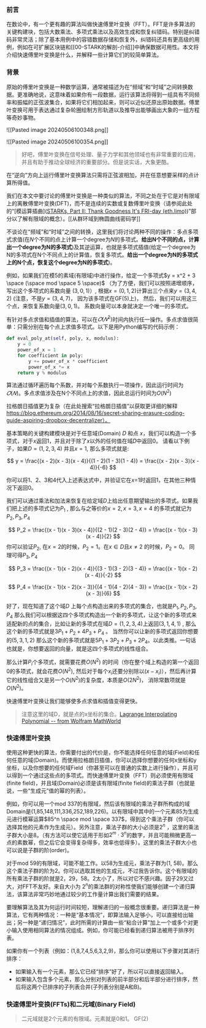 
### 前言

在数论中，有一个更有趣的算法叫做快速傅里叶变换（FFT）。FFT是许多算法的关键构建块，包括大数乘法、多项式乘法以及高效生成和恢复纠错码。特别是纠错码非常灵活；除了基本用例中的容错数据存储和恢复外，纠错码还具有更高级的用例，例如在可扩展区块链和[[00-STARK的解剖-介绍]]中确保数据可用性。本文将介绍快速傅里叶变换是什么，并解释一些计算它们的较简单算法。

### 背景

原始的傅里叶变换是一种数学运算，通常被描述为在“频域”和“时域”之间转换数据。更准确地说，这意味着如果你有一段数据，运行该算法将得到一组具有不同频率和振幅的正弦波集合，如果将它们相加起来，则可以近似还原出原始数据。傅里叶变换可用于表达通过复杂轮圈绘制方形轨道以及推导出能够画出大象的一组方程等奇妙事物。

![[Pasted image 20240506100348.png]]

![[Pasted image 20240506100354.png]]

> 好吧，傅里叶变换在信号处理、量子力学和其他领域也有非常重要的应用，并且有助于推动全球经济的重要部分。但是说实话，大象更酷。

在“逆向”方向上运行傅里叶变换算法只需将正弦波相加，并在任意想要采样的点计算所得值。

我们在本文中要讨论的傅里叶变换是一种类似的算法，不同之处在于它是对有限域上的离散傅里叶变换(DFT)，而不是连续的实数或复数傅里叶变换（请参阅此处的“[模运算插曲]([STARKs, Part II: Thank Goodness It's FRI-day (eth.limo)](https://vitalik.eth.limo/general/2017/11/22/starks_part_2.html))”部分以了解有限域的概念）。[[从群环域到椭圆曲线密码学]]

不谈论在“频域”和“时域”之间的转换，这里我们将讨论两种不同的操作：多点多项式求值(在𝑁个不同的点上计算一个degree为𝑁的多项式。**给出N个不同的点，计算出一个degree为N的多项式**)及其逆运算，也就是多项式插值(给定一个degree为N的多项式在N个不同点上的计算值，恢复多项式。**给出一个degree为N的多项式上的N个点，恢复这个degree为N的多项式**)。

例如，如果我们在模5的素域(有限域)中进行操作，给定一个多项式$y = x^2 + 3 \space (\space mod \space 5 \space)$ （为了方便，我们可以按照递增顺序，写出这个多项式的系数向量 $(3, 0, 1)$）,  根据$x = (0,1,2)$计算出三个点来$y = (3,4,2)$  (注意，不是$y = (3,4,7)$， 因为该多项式在GF(5)上)， 然后，我们可以用这三个点，来恢复系数向量$(3,0,1)$。 系数向量可以本身就决定一个唯一的多项式。

有针对多点求值和插值的算法，可以在$𝑂(𝑁^2)$时间内执行任一操作。多点求值很简单：只需分别在每个点上求值多项式。以下是用Python编写的代码示例：

```python
def eval_poly_at(self, poly, x, modulus):
    y = 0
    power_of_x = 1
    for coefficient in poly:
        y += power_of_x * coefficient
        power_of_x *= x
    return y % modulus
```

算法通过循环遍历每个系数，并对每个系数执行一项操作，因此运行时间为$𝑂(𝑁)$。多点求值涉及在N个不同点上的求值，因此总运行时间为$O(N^2)$

拉格朗日插值更为复杂（在此处搜索“拉格朗日插值”以获取更详细的解释 https://blog.ethereum.org/2014/08/16/secret-sharing-erasure-coding-guide-aspiring-dropbox-decentralizer）。

基本策略的关键构建模块是对于任意域(Domain) 𝐷 和点 𝑥，我们可以构造一个多项式，对于𝑥返回1，并且对于除了𝑥以外的任何值在域𝐷中返回0。 请看以下例子，如果$D = (1,2,3,4)$ 并且$x = 1$, 那么多项式就是:

$$
y = \frac{(x - 2)(x - 3)(x - 4)}{(1 - 2)(1 - 3)(1 - 4)} = \frac{(x - 2)(x - 3)(x - 4)}{-6}
$$

你可以将1、2、3和4代入上述表达式中，并验证它在𝑥=1时返回1，在其他三种情况下返回0。

我们可以通过乘法和加法来恢复在给定域$D$上给出任意期望输出的多项式。如果我们把上述的多项式记为$P_1$ , 那么与之等价的$x = 2, x = 3, x = 4$ 的多项式就记为$P_2, P_3, P_4$ 

$$
P_2 = \frac{(x - 1)(x - 3)(x - 4)}{(2 - 1)(2 - 3)(2 - 4)} = \frac{(x - 1)(x - 3)(x - 4)}{2}
$$
你可以验证$P_2$, 在$x = 2$的时候，$P_2 = 1$。在$x \in D$且$x \neq 2$ 的时候，$P_2 = 0$。 同理可得$P_3, P_4$

$$
P_3 = \frac{(x - 1)(x - 2)(x - 4)}{(3 - 1)(3 - 2)(3 - 4)} = \frac{(x - 1)(x - 2)(x - 4)}{-2}
$$


$$
P_4 = \frac{(x - 1)(x - 2)(x - 3)}{(4 - 1)(4 - 2)(4 - 3)} = \frac{(x - 1)(x - 2)(x - 3)}{6} 
$$


好了，现在知道了这个域$D$ 上每个点构造出来的多项式的集合，也就是$P_1, P_2, P_3, P_4$ 那么我们可以根据这四个多项式构造出一个新的多项式，让这个新的多项式来适配新的点的集合，比如让新的多项式在域$D = (1,2,3,4)$上返回$(3,1,4,1)$ , 那么这个新的多项式就是$3P_1 + P_2 + 4P_3 + P_4$ 。 当然你可以让新的多项式返回你想要的$(5, 3, 1, 2)$ 那么这个新的多项式就是$5P_1 + 3P_2 + P_3 + 2P_4$。以此类推。一句话也就是，你想要返回的向量，就是这四个多项式的线性组合。

那么计算$P_i$个多项式，就需要花费$O(N^2)$ 的时间（你在整个域上构造的第一个返回0的多项式，就会花费$O(N^2)$, 然后对于每个$x_i$还要分别除以$(x - x_i)$），然后再计算它的线性组合又是另一个$O(N^2)$的复杂度，本质是$O(2N^2)$， 消除常数项就是$O(N^2)$。

快速傅里叶变换让我们能够使多点求值和插值变得更快。

> 注意这里的域D，就是点的x坐标的集合。[Lagrange Interpolating Polynomial -- from Wolfram MathWorld](https://mathworld.wolfram.com/LagrangeInterpolatingPolynomial.html)

### 快速傅里叶变换

使用这种更快的算法，你需要付出的代价是，你不能选择任何任意的域(Field)和任何任意的域(Domain)。而使用拉格朗日插值，你可以选择你想要的任何x坐标和y坐标，以及你想要的任何域Field（你甚至可以在普通的实数上进行操作），并且可以得到一个通过这些点的多项式。而快速傅里叶变换（FFT）则必须使用有限域(finite field)，并且域(Domain)必须是该有限域(finite field)的乘法子群（也就是说，一些“生成元”值的幂的列表）。

例如，你可以用一个mod 337的有限域，然后该有限域的乘法子群所构成的域Domain是(1,85,148,111,336,252,189,226)。以有限域中其中的一个元素85为生成元进行模幂运算$85^n \space mod \space 337$，得到这个乘法子群（你可以选择其他的元素作为生成元）。另外注意，乘法子群的大小必须是$2^n$
，这里的乘法子群大小是8。（有方法可以使它适用于形如$2^m \cdot 3^n$的数字，并且可能稍微更高一点的素数幂，但之后它会变得复杂得多，效率也低得多）。这里的乘法子群大小也可以说是子群的阶(order)。

对于mod 59的有限域，可能不能工作。以58为生成元，乘法子群为(1, 58)。那么这个乘法子群的阶为2。你可以选取其他的生成元，不过我告诉你。这个有限域的所有乘法子群的阶就是2，29，58。2太小了，所以对它不感兴趣。因子29又过大，对FFT不友好。来自大小为 $2^n$的乘法群的对称性使我们能够创建一个递归算法，该算法非常巧妙地通过较少的工作量计算出我们需要的结果。

要理解算法及其为何运行时间较短，理解递归的一般概念很重要。递归算法是一种算法，它有两种情况：一种是“基本情况”，即算法输入足够小，可以直接给出输出；另一种是“递归情况”，此时所需的计算由一些“粘合计算”加上一个或多个对更小输入使用相同算法的情况组成。例如，你可能已经看到递归算法被用于排序列表。

如果你有一个列表（例如：(1,8,7,4,5,6,3,2,9)，那么你可以使用以下步骤对其进行排序：

- 如果输入有一个元素，那么它已经“排序”好了，所以可以直接返回输入。
- 如果输入包含多个元素，那么分别对列表的前半部分和后半部分进行排序，然后将这两个已排序的子列表合并(子列表分别是A和B)。
### 快速傅里叶变换(FFTs)和二元域(Binary Field)

> 二元域就是2个元素的有限域。元素就是0和1。  GF(2)

